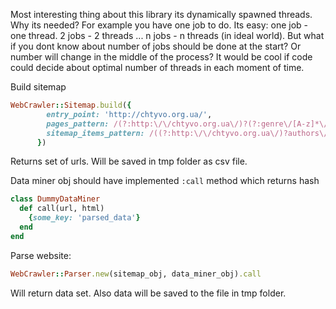 Most interesting thing about this library its dynamically spawned threads. Why its needed?
For example you have one job to do. Its easy: one job - one thread. 2 jobs - 2 threads ... n jobs - n threads (in ideal world).
But what if you dont know about number of jobs should be done at the start? Or number will change in the middle of the process?
It would be cool if code could decide about optimal number of threads in each moment of time.


Build sitemap
```ruby
WebCrawler::Sitemap.build({
        entry_point: 'http://chtyvo.org.ua/',
        pages_pattern: /(?:http:\/\/chtyvo.org.ua\/)?(?:genre\/[A-z]*\/books|authors\/letter\/\d+\/\p{L})(?:\/page-\d+)?/,
        sitemap_items_pattern: /((?:http:\/\/chtyvo.org.ua\/)?authors\/(?!letter).+\/.+\/)"/
      })
```
Returns set of urls. Will be saved in tmp folder as csv file.


Data miner obj should have implemented `:call` method which returns hash

```ruby
class DummyDataMiner
  def call(url, html)
    {some_key: 'parsed_data'}
  end
end
```

Parse website:

```ruby
WebCrawler::Parser.new(sitemap_obj, data_miner_obj).call
```
Will return data set. Also data will be saved to the file in tmp folder.

